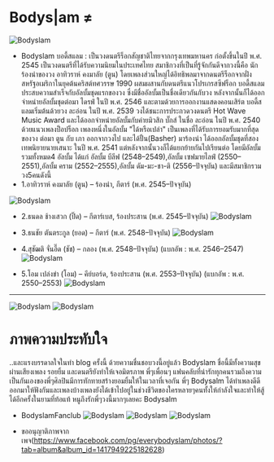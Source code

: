 # Bodys|am ≠
![Bodyslam](https://scontent.fbkk5-7.fna.fbcdn.net/v/t1.0-9/21314460_1823625541281659_3406707366681611040_n.jpg?oh=06336bca4aba641c99e691c1b9e88fd7&oe=5A5009D2)
* Bodyslam บอดี้สแลม : เป็นวงดนตรีร็อกสัญชาติไทยจากกรุงเทพมหานคร ก่อตั้งขึ้นในปี พ.ศ. 2545 เป็นวงดนตรีที่ได้รับความนิยมในประเทศไทย สมาชิกวงที่เป็นที่รู้จักกันดีจากวงนี้คือ นักร้องนำของวง อาทิวราห์ คงมาลัย (ตูน) โดยเพลงส่วนใหญ่ได้อิทธิพลมาจากดนตรีร็อกจากฝั่งสหรัฐอเมริกาในยุคต้นคริสต์ทศวรรษ 1990 ผสมผสานกับดนตรีแนวโปรเกรสซีฟร็อก
บอดี้สแลมประสบความสำเร็จกับอัลบั้มชุดแรกของวง ซึ่งมีชื่ออัลบั้มเป็นชื่อเดียวกันกับวง หลังจากนั้นก็ได้ออกจำหน่ายอัลบั้มชุดต่อมา ไดรฟ์ ในปี พ.ศ. 2546 และตามด้วยการออกงานแสดงคอนเสิร์ต บอดี้สแลมเริ่มต้นด้วยวง ละอ่อน ในปี พ.ศ. 2539 วงได้ชนะการประกวดวงดนตรี Hot Wave Music Award และได้ออกจำหน่ายอัลบั้มกับค่ายมิวสิก บั๊กส์ ในชื่อ ละอ่อน ในปี พ.ศ. 2540 ด้วยแนวเพลงป็อปร็อก เพลงหนึ่งในอัลบั้ม "ได้หรือเปล่า" เป็นเพลงที่ได้รับการยอมรับมากที่สุดของวง ต่อมา ตูน กับ เภา ออกจากวงไป และได้ปั้น(Basher) มาร้องนำ ได้ออกอัลบั้มชุดที่สอง เทพนิยายนายเสนาะ ในปี พ.ศ. 2541 แต่หลังจากนั้นวงก็ได้แยกย้ายกันไปเรียนต่อ โดยมีอัลบั้มรวมทั้งหมด4 อัลบั้ม ได้แก่ อัลบั้ม บีลีฟ (2548–2549),อัลบั้ม เซฟมายไลฟ์ (2550–2551),อัลบั้ม คราม (2552–2555),อัลบั้ม ดัม-มะ-ชา-ติ (2556–ปัจจุบัน) และมีสมาชิกรวมวง5คนดังนี้ 
* 1.อาทิวราห์ คงมาลัย (ตูน) – ร้องนำ, กีตาร์ (พ.ศ. 2545–ปัจจุบัน)

![Bodyslam](https://scontent.fbkk5-7.fna.fbcdn.net/v/t1.0-9/21192711_1821665611477652_5940580409128661791_n.jpg?oh=b40d9c04c47be18acaa3ca37f2bd7584&oe=5A57D5BE)

* 2.ธนดล ช้างเสวก (ปิ๊ด) – กีตาร์เบส, ร้องประสาน (พ.ศ. 2545–ปัจจุบัน)
![Bodyslam](https://scontent.fbkk5-7.fna.fbcdn.net/v/t1.0-9/17992133_1758963424414538_4449170563294883128_n.jpg?oh=fe38c91db2806af9cc98b01a841cde87&oe=5A16092F)

* 3.ธนชัย ตันตระกูล (ยอด) – กีตาร์ (พ.ศ. 2548–ปัจจุบัน)
![Bodyslam](https://scontent.fbkk5-7.fna.fbcdn.net/v/t1.0-9/19420719_1791169334527280_2309439808497020196_n.jpg?oh=1ee411bc8f0d978a4f8b35fc11af7ac7&oe=5A131DF9)

* 4.สุชัฒติ จั่นอี๊ด (ชัช) – กลอง (พ.ศ. 2548–ปัจจุบัน) (แบกอัพ : พ.ศ. 2546–2547)
![Bodyslam](https://scontent.fbkk5-7.fna.fbcdn.net/v/t31.0-8/17039271_1734719340172280_8570727887050135656_o.jpg?oh=a9b86f48a57685632c4258d330933f3e&oe=5A4DFDE3)

* 5.โอม เปล่งขำ (โอม) – คีย์บอร์ด, ร้องประสาน (พ.ศ. 2553–ปัจจุบัน) (แบกอัพ : พ.ศ. 2550–2553)
![Bodyslam](https://scontent.fbkk5-7.fna.fbcdn.net/v/t1.0-9/17903387_1758967847747429_7309487456133686291_n.jpg?oh=67586cf9a62606706afd7848d89042b0&oe=5A4D8E5B)
---
![Bodyslam](https://www.songdee.com/wp-content/uploads/2014/07/%E0%B8%8A%E0%B8%B5%E0%B8%A7%E0%B8%B4%E0%B8%95%E0%B8%A2%E0%B8%B1%E0%B8%87%E0%B8%84%E0%B8%87%E0%B8%AA%E0%B8%A7%E0%B8%A2%E0%B8%87%E0%B8%B2%E0%B8%A1-%E2%80%93-bodyslam-%E0%B8%9A%E0%B8%AD%E0%B8%94%E0%B8%B5%E0%B9%89%E0%B8%AA%E0%B9%81%E0%B8%A5%E0%B8%A1.jpg)
![Bodyslam](https://scontent.fbkk5-7.fna.fbcdn.net/v/t31.0-8/17039350_1734724143505133_5726555969384769722_o.jpg?oh=a46e173c69216917a5af929a22b36df0&oe=5A4A479E)

# ภาพความประทับใจ 
..และแรงบรรดาลใจในทำ blog ครั้งนี้ ด้วยความชื่นชอบวงนี้อยู่แล้ว Bodyslam ชื่อนี้มีทั้งความสุขผ่านเสียงเพลง รอยยิ้ม และดนตรียังทำให้เจอมิตรภาพ พี่ๆเพื่อนๆ แฟนคลับที่น่ารักทุกคนรวมถึงความเป็นกันเองของพี่ๆศิลปินมีการทักทายสร้างยอมยิ้มให้ในเวลาที่เจอกัน พี่ๆ Bodysalm ได้ทำเพลงดีดีออกมาให้ฟังกันและเพลงบ้างเพลงยังได้เข้าไปอยู่ในช่วงชีวิตของใครหลายๆคนทั้งให้กำลังใจและทำให้สู้ได้อีกครั้งในยามที่ท้อแท้ หนูถึงรักพี่ๆวงนี้มากๆเลยคะ Bodysalm
* BodyslamFanclub
![Bodyslam](https://scontent.fbkk5-7.fna.fbcdn.net/v/t31.0-8/19400564_1375074135917128_4030692078219262309_o.jpg?oh=74d727aa8ac5656712340e2e718e3a0d&oe=5A5BF072)
![Bodyslam](https://scontent.fbkk5-7.fna.fbcdn.net/v/t31.0-8/17016821_1257218054369404_7558544905668108328_o.jpg?oh=2536c10581d476fe0aef95a0dfc2c0af&oe=5A45C967)
![Bodyslam](http://1.bp.blogspot.com/-kW2v5cwrvRE/VbOT85sVvdI/AAAAAAAABtI/augbzSqeCE0/s1600/11406563_10153420772149853_7729631743864138213_o.jpg)

* ขออนุญาติภาพจากเพจ(https://www.facebook.com/pg/everybodyslam/photos/?tab=album&album_id=1417949225182628)
